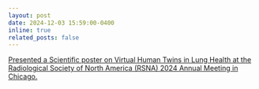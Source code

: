 ```yaml
---
layout: post
date: 2024-12-03 15:59:00-0400
inline: true
related_posts: false
---
```


[Presented a Scientific poster on Virtual Human Twins in Lung Health at the Radiological Society of North America (RSNA) 2024 Annual Meeting in Chicago.](https://www.linkedin.com/posts/fitushar_rsna2024-rsna24-medicalai-activity-7269945545182322689-JcsK?utm_source=share&utm_medium=member_desktop)
